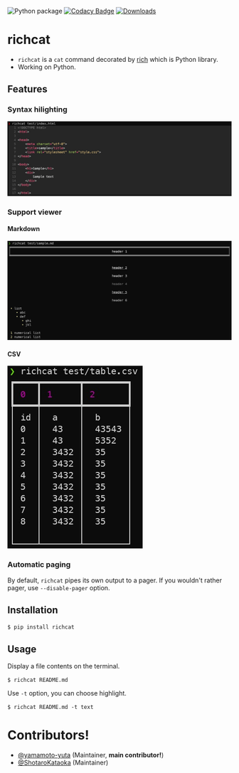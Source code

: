 ![Python package](https://github.com/richcat-dev/richcat/workflows/Python%20package/badge.svg)
[![Codacy Badge](https://api.codacy.com/project/badge/Grade/4e61b411095d4d3292e2a3e169aa0f35)](https://app.codacy.com/gh/richcat-dev/richcat?utm_source=github.com&utm_medium=referral&utm_content=richcat-dev/richcat&utm_campaign=Badge_Grade)
[![Downloads](https://pepy.tech/badge/richcat)](https://pepy.tech/project/richcat)
# richcat
- `richcat` is a `cat` command decorated by [rich](https://github.com/willmcgugan/rich) which is Python library.
- Working on Python.

## Features

### Syntax hilighting
![](doc/img/index-html.jpg)

### Support viewer

#### Markdown
![](doc/img/sample-md.jpg)

#### CSV
![](doc/img/table-csv.jpg)

### Automatic paging
By default, `richcat` pipes its own output to a pager. If you wouldn't rather pager, use `--disable-pager` option.

## Installation
```
$ pip install richcat
```

## Usage
Display a file contents on the terminal.
```
$ richcat README.md
```

Use `-t` option, you can choose highlight.
```
$ richcat README.md -t text
```

# Contributors!
- [@yamamoto-yuta](https://github.com/yamamoto-yuta) (Maintainer, **main contributor!**)
- [@ShotaroKataoka](https://github.com/ShotaroKataoka) (Maintainer)
